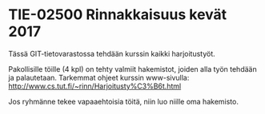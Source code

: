 # TIE-02500 Rinnakkaisuus kevät 2017

Tässä GIT-tietovarastossa tehdään kurssin kaikki harjoitustyöt.

Pakollisille töille (4 kpl) on tehty valmiit hakemistot, joiden alla
työn tehdään ja palautetaan. Tarkemmat ohjeet kurssin www-sivulla:
http://www.cs.tut.fi/~rinn/Harjoitusty%C3%B6t.html

Jos ryhmänne tekee vapaaehtoisia töitä, niin luo niille oma
hakemisto.
